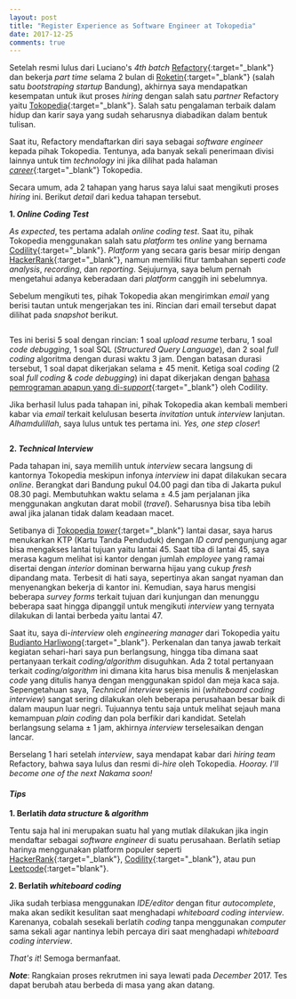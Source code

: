 ```yaml
---
layout: post
title: "Register Experience as Software Engineer at Tokopedia"
date: 2017-12-25
comments: true
---
```


Setelah resmi lulus dari Luciano's *4th batch* [Refactory](https://refactory.id/){:target="_blank"} dan bekerja *part time* selama 2 bulan di [Roketin](https://roketin.com/home){:target="_blank"} (salah satu *bootstraping startup* Bandung), akhirnya saya mendapatkan kesempatan untuk ikut proses *hiring* dengan salah satu *partner* Refactory yaitu [Tokopedia](https://www.tokopedia.com/){:target="_blank"}. Salah satu pengalaman terbaik dalam hidup dan karir saya yang sudah seharusnya diabadikan dalam bentuk tulisan.

Saat itu, Refactory mendaftarkan diri saya sebagai *software engineer* kepada pihak Tokopedia. Tentunya, ada banyak sekali penerimaan divisi lainnya untuk tim *technology* ini jika dilihat pada halaman [*career*](https://www.tokopedia.com/careers/function/technology/){:target="_blank"} Tokopedia.

Secara umum, ada 2 tahapan yang harus saya lalui saat mengikuti proses *hiring* ini. Berikut *detail* dari kedua tahapan tersebut.

**1. *Online Coding Test***

*As expected*, tes pertama adalah *online coding test*. Saat itu, pihak Tokopedia menggunakan salah satu *platform* tes *online* yang bernama [Codility](https://www.codility.com/){:target="_blank"}. *Platform* yang secara garis besar mirip dengan [HackerRank](https://www.hackerrank.com/){:target="_blank"}, namun memiliki fitur tambahan seperti *code analysis*, *recording*, dan *reporting*. Sejujurnya, saya belum pernah mengetahui adanya keberadaan dari *platform* canggih ini sebelumnya.

Sebelum mengikuti tes, pihak Tokopedia akan mengirimkan *email* yang berisi tautan untuk mengerjakan tes ini. Rincian dari email tersebut dapat dilihat pada *snapshot* berikut.

<img src="{{ '/assets/img/tokopedia-first-test-invitation.png' | prepend: site.baseurl }}" alt="">

Tes ini berisi 5 soal dengan rincian: 1 soal *upload resume* terbaru, 1 soal *code debugging*, 1 soal SQL (*Structured Query Language*), dan 2 soal *full coding* algoritma dengan durasi waktu 3 jam. Dengan batasan durasi tersebut, 1 soal dapat dikerjakan selama ± 45 menit. Ketiga soal *coding* (2 soal *full coding* & *code debugging*) ini dapat dikerjakan dengan [bahasa pemrograman apapun yang di-*support*](http://support.codility.com/frequently-asked-questions/what-programming-languages-does-codility-support){:target="_blank"} oleh Codility.

Jika berhasil lulus pada tahapan ini, pihak Tokopedia akan kembali memberi kabar via *email* terkait kelulusan beserta *invitation* untuk *interview* lanjutan. *Alhamdulillah*, saya lulus untuk tes pertama ini. *Yes, one step closer*!

<img src="{{ '/assets/img/tokopedia-interview-invitation.png' | prepend: site.baseurl }}" alt="">

**2. *Technical Interview***

Pada tahapan ini, saya memilih untuk *interview* secara langsung di kantornya Tokopedia meskipun infonya *interview* ini dapat dilakukan secara *online*. Berangkat dari Bandung pukul 04.00 pagi dan tiba di Jakarta pukul 08.30 pagi. Membutuhkan waktu selama ± 4.5 jam perjalanan jika menggunakan angkutan darat mobil (*travel*). Seharusnya bisa tiba lebih awal jika jalanan tidak dalam keadaan macet.

Setibanya di [Tokopedia *tower*](https://goo.gl/maps/31eYymQ7QHC2){:target="_blank"} lantai dasar, saya harus menukarkan KTP (Kartu Tanda Penduduk) dengan *ID card* pengunjung agar bisa mengakses lantai tujuan yaitu lantai 45. Saat tiba di lantai 45, saya merasa kagum melihat isi kantor dengan jumlah *employee* yang ramai disertai dengan *interior* dominan berwarna hijau yang cukup *fresh* dipandang mata. Terbesit di hati saya, sepertinya akan sangat nyaman dan menyenangkan bekerja di kantor ini. Kemudian, saya harus mengisi beberapa *survey forms* terkait tujuan dari kunjungan dan menunggu beberapa saat hingga dipanggil untuk mengikuti *interview* yang ternyata dilakukan di lantai berbeda yaitu lantai 47.

Saat itu, saya di-*interview* oleh *engineering manager* dari Tokopedia yaitu [Budianto Harliwong](https://www.linkedin.com/in/budiyantoharliwong/){:target="_blank"}. Perkenalan dan tanya jawab terkait kegiatan sehari-hari saya pun berlangsung, hingga tiba dimana saat pertanyaan terkait *coding/algorithm* disuguhkan. Ada 2 total pertanyaan terkait *coding/algorithm* ini dimana kita harus bisa menulis & menjelaskan *code* yang ditulis hanya dengan menggunakan spidol dan meja kaca saja. Sepengetahuan saya, *Technical interview* sejenis ini (*whiteboard coding interview*) sangat sering dilakukan oleh beberapa perusahaan besar baik di dalam maupun luar negri. Tujuannya tentu saja untuk melihat sejauh mana kemampuan *plain coding* dan pola berfikir dari kandidat. Setelah berlangsung selama ± 1 jam, akhirnya *interview* terselesaikan dengan lancar.

Berselang 1 hari setelah *interview*, saya mendapat kabar dari *hiring team* Refactory, bahwa saya lulus dan resmi di-*hire* oleh Tokopedia. *Hooray. I'll become one of the next Nakama soon!*

#### *Tips*

**1. Berlatih *data structure* & *algorithm***

Tentu saja hal ini merupakan suatu hal yang mutlak dilakukan jika ingin mendaftar sebagai *software engineer* di suatu perusahaan. Berlatih setiap harinya menggunakan platform populer seperti [HackerRank](https://www.hackerrank.com/){:target="_blank"}, [Codility](https://www.codility.com/){:target="_blank"}, atau pun [Leetcode](https://leetcode.com/){:target="blank"}.

**2. Berlatih *whiteboard coding***

Jika sudah terbiasa menggunakan *IDE/editor* dengan fitur *autocomplete*, maka akan sedikit kesulitan saat menghadapi *whiteboard coding interview*. Karenanya, cobalah sesekali berlatih *coding* tanpa menggunakan *computer* sama sekali agar nantinya lebih percaya diri saat menghadapi *whiteboard coding interview*.

*That's it*! Semoga bermanfaat.

***Note***:
Rangkaian proses rekrutmen ini saya lewati pada *December* 2017. Tes dapat berubah atau berbeda di masa yang akan datang.
